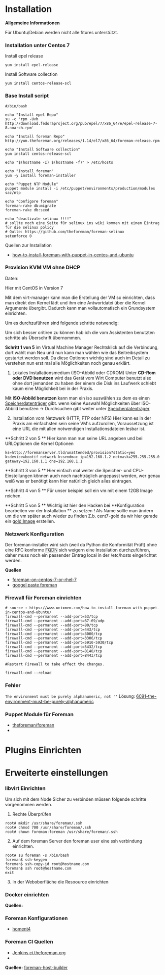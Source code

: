 Installation
=======

**Allgemeine Informationen**

Für Ubuntu/Debian werden nicht alle fitures unterstützt.

### Installation unter Centos 7

Install epel release
```
yum install epel-release
```

Install Software collection
```
yum install centos-release-scl
```

### Base Install script 
```
#/bin/bash

echo "Install epel Repo"
su -c 'rpm -Uvh http://download.fedoraproject.org/pub/epel/7/x86_64/e/epel-release-7-8.noarch.rpm'

echo "Install foreman Repo"
http://yum.theforeman.org/releases/1.14/el7/x86_64/foreman-release.rpm

echo "Install Software collection"
yum install centos-release-scl

echo "$(hostname -I) $(hostname -f)" > /etc/hosts

echo "Install foreman"
yum -y install foreman-installer

echo "Puppet NTP Module"
puppet module install -i /etc/puppet/environments/production/modules saz/ntp

echo "Configore foreman"
foreman-rake db:migrate
foreman-rake db:seed

echo "deactivate selinux !!!!"
# sollte noch eine Seite für selinux ins wiki kommen mit einem Eintrag für die selinux policy
# Qulle: https://github.com/theforeman/foreman-selinux
setenforce 0

```
Quellen zur Installation
* [how-to-install-foreman-with-puppet-in-centos-and-ubuntu](https://www.unixmen.com/how-to-install-foreman-with-puppet-in-centos-and-ubuntu/)

### Provision KVM VM ohne  DHCP
Daten:



Hier mit CentOS in Version 7

Mit dem virt-manager kann man die Erstellung der VM so einrichten, dass man direkt den Kernel lädt und ihm eine Antwortdatei über die Kernel Argumente übergibt.
Dadurch kann man vollautomatisch ein Grundsystem einrichten. 

Um es durchzuführen sind folgende schritte notwendig: 

Um sich besser oritiren zu können hab ich die vom Assistenten benutzten schritte als Überschrift übernommen.

**Schritt 1 von 5**
im Virtual Machine Manager Rechtsklick auf die Verbindung, dort wählt man Neu und nun kann man wählen wie das Beitreibsystem gestartet werden soll.
Da diese Optionen wichtig sind auch im Detail zu verstehen nun erst mal alle Möglichkeiten  noch genau erklärt.
1. Lokales Installationsmedium (ISO-Abbild oder CDROM)
  Unter **CD-Rom oder DVD benutzen** wird das Gerät vom Wirt Computer benutzt also ohne dort jemanden zu haben der einem die Disk ins Laufwerk schiebt kaum eine Möglichkeit bei  in der Praxis.

Mit **ISO-Abbild benutzen** kann man ein iso auswählen zu dem es einen [Speicherdatenträger](../virt-manager-speicherdatentraeger) gibt.
wenn keine Auswahl Möglichkeiten  über ISO-Abbild benutzen -> Durchsuchen gibt weiter unter [Speicherdatenträger](../virt-manager-speicherdatentraeger)

2. Installation vom Netzwerk (HTTP, FTP oder NFS)
Hier kann es in der Praxis am einfachsten sein seine VM's aufzurollen, Voraussetzung ist eine URL die mit allen notwendigen Installationsdateien lesbar ist.

**Schritt 2 von 5 **
Hier kann man nun seine URL angeben und bei URLOptionen die Kernel Optionen 

```
ks=http://foremanserver.tld/unattended/provision?static=yes ksdevice=bootif network kssendmac ip=192.168.1.2 netmask=255.255.255.0 gateway=192.168.1.1 dns=192.168.1.1
```

**Schritt 3 von 5 **
Hier einfach mal weiter die Speicher- und CPU-Einstellungen können auch noch nachträglich angepasst werden, wer genau weiß was er benötigt kann hier natürlich gleich alles eintragen.

**Schritt 4 von 5 **
Für unser beispiel soll ein vm mit einem 12GB Image reichen.

**Schritt 5 von 5 **
Wichtig ist hier den Hacken bei **Konfiguration bearbeiten vor der Installation ** zu setzen !
Als Name  sollte man ändern um die vm später auch wieder zu finden Z.b.  cent7-gold da wir hier gerade ein [gold Image](../gold-image) erstellen.

### Netzwerk Konfiguration

Der foreman-installer wird sich (weil da Python die Konformität Prüft) ohne eine RFC konforme [FQDN](https://de.wikipedia.org/wiki/Fully-Qualified_Host_Name) sich weigern eine Installation durchzuführen, daher muss noch ein passender Eintrag local in der /etc/hosts eingerichtet werden.

**Quellen**
* [foreman-on-centos-7-or-rhel-7](https://syslint.com/blog/tutorial/how-to-install-and-configure-foreman-on-centos-7-or-rhel-7/)
* [googel paste foreman ](https://groups.google.com/forum/#!topic/foreman-users/6xFo8mzDOF0)

### Firewall für Foreman einrichten 
```
# source : https://www.unixmen.com/how-to-install-foreman-with-puppet-in-centos-and-ubuntu/
firewall-cmd --permanent --add-port=53/tcp
firewall-cmd --permanent --add-port=67-69/udp
firewall-cmd --permanent --add-port=80/tcp
firewall-cmd --permanent --add-port=443/tcp
firewall-cmd --permanent --add-port=3000/tcp
firewall-cmd --permanent --add-port=3306/tcp
firewall-cmd --permanent --add-port=5910-5930/tcp
firewall-cmd --permanent --add-port=5432/tcp
firewall-cmd --permanent --add-port=8140/tcp
firewall-cmd --permanent --add-port=8443/tcp

#Restart Firewall to take effect the changes.

firewall-cmd --reload

```

### Fehler 

`The environment must be purely alphanumeric, not ''`
Lösung:
[6091-the-environment-must-be-purely-alphanumeric](https://ask.puppet.com/question/6091/the-environment-must-be-purely-alphanumeric/)


### Puppet Module für Foreman
* [theforeman/foreman](https://forge.puppet.com/theforeman/foreman)
* []()

Plugins Einrichten
===========


Erweiterte einstellungen
===============

### libvirt Einrichten
Um sich mit dem Node Sicher zu verbinden müssen folgende schritte vorgenommen werden.

1. Rechte Überprüfen 
```
root# mkdir /usr/share/foreman/.ssh
root# chmod 700 /usr/share/foreman/.ssh
root# chown foreman:foreman /usr/share/foreman/.ssh
```
2. Auf dem foreman Server den foreman user eine ssh verbindung einrichten.
```
root# su foreman -s /bin/bash
foreman$ ssh-keygen
foreman$ ssh-copy-id root@hostname.com
foreman$ ssh root@hostname.com
exit
```
3.  In der Weboberfläche die Resoource einrichten 

### Docker einrichten

**Quellen:**

### Foreman Konfigurationen

* [homent4](../foreman-examples)


### Foreman CI Quellen

* [Jenkins ci.theforeman.org](http://ci.theforeman.org/)
* []()


**Quellen:**
[foreman-host-builder](https://github.com/xnaveira/foreman-host-builder)
[]()